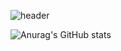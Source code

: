 ![header](https://capsule-render.vercel.app/api?color=auto&type=Waving&text=Hello!&animation=fadeIn&fontSize=40&fontColor=000000)

![Anurag's GitHub stats](https://github-readme-stats.vercel.app/api?username=yukhayoung&show_icons=true&theme=vue-dark)
